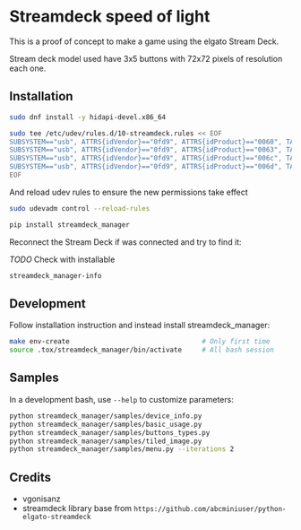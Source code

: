 # Streamdeck speed of light

This is a proof of concept to make a game using the elgato Stream Deck.

Stream deck model used have 3x5 buttons with 72x72 pixels of resolution each one.

## Installation

```bash
sudo dnf install -y hidapi-devel.x86_64
```

```bash
sudo tee /etc/udev/rules.d/10-streamdeck.rules << EOF
SUBSYSTEM=="usb", ATTRS{idVendor}=="0fd9", ATTRS{idProduct}=="0060", TAG+="uaccess"
SUBSYSTEM=="usb", ATTRS{idVendor}=="0fd9", ATTRS{idProduct}=="0063", TAG+="uaccess"
SUBSYSTEM=="usb", ATTRS{idVendor}=="0fd9", ATTRS{idProduct}=="006c", TAG+="uaccess"
SUBSYSTEM=="usb", ATTRS{idVendor}=="0fd9", ATTRS{idProduct}=="006d", TAG+="uaccess"
EOF
```

And reload udev rules to ensure the new permissions take effect

```bash
sudo udevadm control --reload-rules
```

```bash
pip install streamdeck_manager
```

Reconnect the Stream Deck if was connected and try to find it:

*TODO* Check with installable

```bash
streamdeck_manager-info
```

## Development

Follow installation instruction and instead install streamdeck_manager:

```bash
make env-create                                 # Only first time
source .tox/streamdeck_manager/bin/activate     # All bash session
```

## Samples

In a development bash, use `--help` to customize parameters:

```bash
python streamdeck_manager/samples/device_info.py
python streamdeck_manager/samples/basic_usage.py
python streamdeck_manager/samples/buttons_types.py
python streamdeck_manager/samples/tiled_image.py
python streamdeck_manager/samples/menu.py --iterations 2
```

## Credits

- vgonisanz
- streamdeck library base from `https://github.com/abcminiuser/python-elgato-streamdeck`
